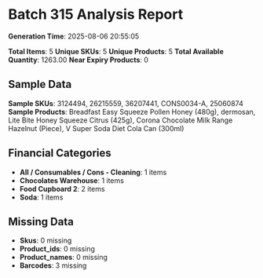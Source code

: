 # Batch 315 Analysis Report

**Generation Time**: 2025-08-06 20:55:05

**Total Items**: 5
**Unique SKUs**: 5
**Unique Products**: 5
**Total Available Quantity**: 1263.00
**Near Expiry Products**: 0

## Sample Data
**Sample SKUs**: 3124494, 26215559, 36207441, CONS0034-A, 25060874
**Sample Products**: Breadfast Easy Squeeze Pollen Honey (480g), dermosan, Lite Bite Honey Squeeze Citrus (425g), Corona Chocolate Milk Range Hazelnut (Piece), V Super Soda Diet Cola Can (300ml)

## Financial Categories
- **All / Consumables / Cons - Cleaning**: 1 items
- **Chocolates Warehouse**: 1 items
- **Food Cupboard 2**: 2 items
- **Soda**: 1 items

## Missing Data
- **Skus**: 0 missing
- **Product_ids**: 0 missing
- **Product_names**: 0 missing
- **Barcodes**: 3 missing

